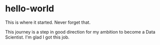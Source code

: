 # hello-world
This is where it started. Never forget that. 

This journey is a step in good direction
for my ambition to become a Data Scientist.
I'm glad I got this job. 
